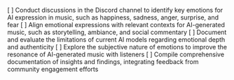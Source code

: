 [ ] Conduct discussions in the Discord channel to identify key emotions for AI expression in music, such as happiness, sadness, anger, surprise, and fear
[ ] Align emotional expressions with relevant contexts for AI-generated music, such as storytelling, ambiance, and social commentary
[ ] Document and evaluate the limitations of current AI models regarding emotional depth and authenticity
[ ] Explore the subjective nature of emotions to improve the resonance of AI-generated music with listeners
[ ] Compile comprehensive documentation of insights and findings, integrating feedback from community engagement efforts